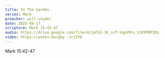 ```yaml
---
title: In The Garden
series: Mark
preacher: will-snyder
date: 2025-08-17
scripture: Mark 15:42-47
audio: https://drive.google.com/file/d/1aFS2-1K_srP-VqpU9Yu_VJQYPRPZOn_2/view?usp=sharing
video: https://youtu.be/gby--JrjIVQ
---
```

Mark 15:42-47